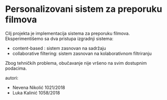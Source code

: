 # Personalizovani sistem za preporuku filmova

Cilj projekta je implementacija sistema za preporuku filmova. Eksperimentišemo sa dva pristupa izgradnji sistema:

* content-based : sistem zasnovan na sadržaju
* collaborative filtering: sistem zasnovan na kolaborativnom filtriranju

Zbog tehničkih problema, obučavanje nije vršeno na svim dostupnim podacima.

autori:
* Nevena Nikolić 1021/2018
* Luka Kalinić 1058/2018
